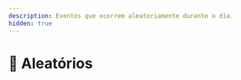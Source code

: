 ```yaml
---
description: Eventos que ocorrem aleatoriamente durante o dia.
hidden: true
---
```


# 🎲 Aleatórios

